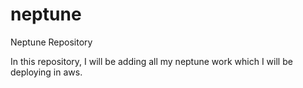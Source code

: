 # neptune
Neptune Repository

In this repository, I will be adding all my neptune work which I will be deploying in aws.
